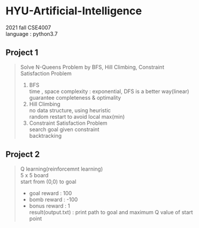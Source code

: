 # HYU-Artificial-Intelligence
2021 fall CSE4007   
language : python3.7

## Project 1
> Solve N-Queens Problem by BFS, Hill Climbing, Constraint Satisfaction Problem
> 1. BFS   
> time , space complexity : exponential, DFS is a better way(linear)   
> guarantee completeness & optimality   
> 2. Hill Climbing   
> no data structure, using heuristic   
> random restart to avoid local max(min)  
> 3. Constraint Satisfaction Problem   
> search goal given constraint   
> backtracking   


## Project 2
> Q learning(reinforcemnt learning)      
> 5 x 5 board   
> start from (0,0) to goal   
> - goal reward : 100   
> - bomb reward : -100   
> - bonus reward : 1   
> result(output.txt) : print path to goal and maximum Q value of start point   
